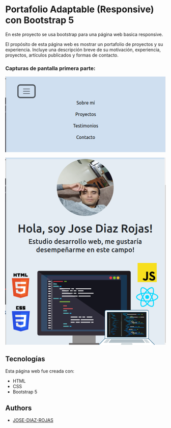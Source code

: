 # Portafolio Adaptable (Responsive) con Bootstrap 5

En este proyecto se usa bootstrap para  una página web basica  responsive.

El propósito de esta página web es mostrar un portafolio de proyectos  y su experiencia. Incluye una descripción breve de su motivación, experiencia, proyectos, artículos publicados y formas de contacto. 



### Capturas de pantalla primera parte:

![alt text](<Captura desde 2024-05-11 23-34-23.png>)

![alt text](<Captura desde 2024-05-11 23-35-32.png>)

## Tecnologías

Esta página web fue creada con:

* HTML
* CSS
* Bootstrap 5

## Authors

- [JOSE-DIAZ-ROJAS](https://github.com/JOSE-DIAZ-ROJAS)





